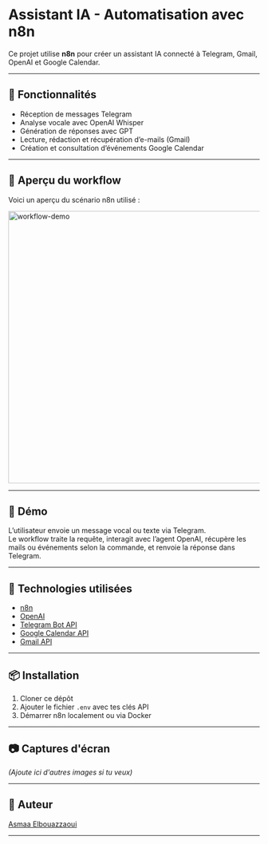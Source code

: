 # Assistant IA - Automatisation avec n8n

Ce projet utilise **n8n** pour créer un assistant IA connecté à Telegram, Gmail, OpenAI et Google Calendar.

---

## 🔧 Fonctionnalités

- Réception de messages Telegram
- Analyse vocale avec OpenAI Whisper
- Génération de réponses avec GPT
- Lecture, rédaction et récupération d’e-mails (Gmail)
- Création et consultation d’événements Google Calendar

---

## 🧠 Aperçu du workflow

Voici un aperçu du scénario n8n utilisé :


<img width="546" alt="workflow-demo" src="https://github.com/user-attachments/assets/db30abab-724c-47e2-baf4-dc52b37553b5" />

---

## 🧪 Démo

L’utilisateur envoie un message vocal ou texte via Telegram.  
Le workflow traite la requête, interagit avec l’agent OpenAI, récupère les mails ou événements selon la commande, et renvoie la réponse dans Telegram.

---

## 🚀 Technologies utilisées

- [n8n](https://n8n.io/)
- [OpenAI](https://openai.com/)
- [Telegram Bot API](https://core.telegram.org/bots/api)
- [Google Calendar API](https://developers.google.com/calendar)
- [Gmail API](https://developers.google.com/gmail/api)

---

## 📦 Installation

1. Cloner ce dépôt
2. Ajouter le fichier `.env` avec tes clés API
3. Démarrer n8n localement ou via Docker

---

## 📷 Captures d'écran

_(Ajoute ici d'autres images si tu veux)_

---

## 👤 Auteur

[Asmaa Elbouazzaoui](https://www.linkedin.com/in/asmaa-e-56a006201)

---

